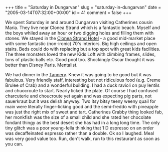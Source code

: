 +++
title = "Saturday in Dungarvan"
slug = "saturday-in-dungarvan"
date = "2005-03-14T07:32:00+00:00"
id = 41
comment = false
+++

We spent Saturday in and around Dungarvan visiting Catherines cousin Maria. They live near Clonea Strand which is a fantastic beach. Myself and the boys whiled away an hour or two digging holes and filling them with stones. We stayed in the [Clonea Strand Hotel](http://www.clonea.com) - a good mid-market place with some fantastic (non-ironic) 70's interiors. Big high ceilings and open stairs. Beds could do with replacing but a top spot with great kids facilities. The three monsters loved the new Kids Loft with climbing frames, slides, tons of plastic balls etc. Good pool too. Shockingly Oscar thought it was better than Disney Paris. Mentalist.

We had dinner in the [Tannery](http://www.tannery.ie). Knew it was going to be good but it was fabulous. Very friendly staff, interesting but not ridiculous food (e.g. Creme Brulee of Crab) and a wonderful building. I had a duck ravioli on puy lentils and chuocroute to start. Nearly licked the plate. Of course I had confused charcuterie and choucroute yet again and was expecting pig parts, not sauerkraut but it was delish anyway. Two itsy bitsy teeny weeny quail for main were literally finger-licking good and the semi-freddo with pineapple was just the right mix of sweet and tart. Catherines Crabby thing looked fab, her monkfish was the size of a small child and she rated her chocolate fondant thingy as the best desert she has had in a long long time. The only tiny glitch was a poor young-fella thinking that 1 D espresso on an order was decaffeinated espresso rather than a double. Ok so I laughed. Meal was very good value too. Run, don't walk, run to this restaurant as soon as you can.
